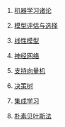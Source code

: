 1. [机器学习诸论](md/机器学习诸论.md)

2. [模型评估与选择](md/模型评估与选择.md)

3. [线性模型](md/线性模型.md)

4. [神经网络](md/神经网络.md)

5. [支持向量机]()

6. [决策树](md/决策树.md)

7. [集成学习]()

8. [朴素贝叶斯法]()